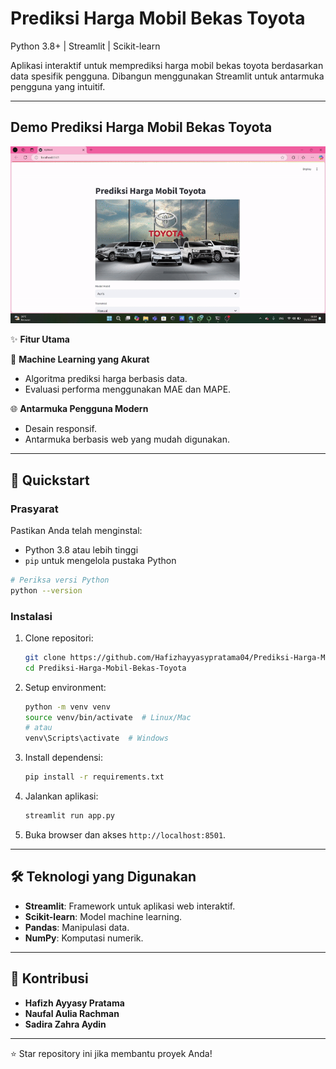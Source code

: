 # Prediksi Harga Mobil Bekas Toyota

Python 3.8+ | Streamlit | Scikit-learn

Aplikasi interaktif untuk memprediksi harga mobil bekas toyota berdasarkan data spesifik pengguna. Dibangun menggunakan Streamlit untuk antarmuka pengguna yang intuitif.

---

## Demo Prediksi Harga Mobil Bekas Toyota 

![Demo Video](demo.gif)

✨ **Fitur Utama**

🧠 **Machine Learning yang Akurat**

- Algoritma prediksi harga berbasis data.
- Evaluasi performa menggunakan MAE dan MAPE.

🌐 **Antarmuka Pengguna Modern**

- Desain responsif.
- Antarmuka berbasis web yang mudah digunakan.

---

## 🚀 Quickstart

### Prasyarat

Pastikan Anda telah menginstal:

- Python 3.8 atau lebih tinggi
- `pip` untuk mengelola pustaka Python

```bash
# Periksa versi Python
python --version
```

### Instalasi

1. Clone repositori:

   ```bash
   git clone https://github.com/Hafizhayyasypratama04/Prediksi-Harga-Mobil-Bekas-Toyota.git
   cd Prediksi-Harga-Mobil-Bekas-Toyota
   ```

2. Setup environment:

   ```bash
   python -m venv venv
   source venv/bin/activate  # Linux/Mac
   # atau
   venv\Scripts\activate  # Windows
   ```

3. Install dependensi:

   ```bash
   pip install -r requirements.txt
   ```

4. Jalankan aplikasi:

   ```bash
   streamlit run app.py
   ```

5. Buka browser dan akses `http://localhost:8501`.

---

## 🛠️ Teknologi yang Digunakan

- **Streamlit**: Framework untuk aplikasi web interaktif.
- **Scikit-learn**: Model machine learning.
- **Pandas**: Manipulasi data.
- **NumPy**: Komputasi numerik.

---

## 🤝 Kontribusi

- **Hafizh Ayyasy Pratama** 
- **Naufal Aulia Rachman**
- **Sadira Zahra Aydin**

---

⭐️ Star repository ini jika membantu proyek Anda!


